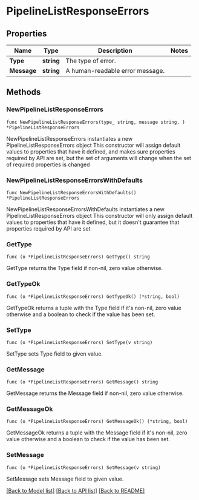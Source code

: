 # PipelineListResponseErrors

## Properties

Name | Type | Description | Notes
------------ | ------------- | ------------- | -------------
**Type** | **string** | The type of error. | 
**Message** | **string** | A human-readable error message. | 

## Methods

### NewPipelineListResponseErrors

`func NewPipelineListResponseErrors(type_ string, message string, ) *PipelineListResponseErrors`

NewPipelineListResponseErrors instantiates a new PipelineListResponseErrors object
This constructor will assign default values to properties that have it defined,
and makes sure properties required by API are set, but the set of arguments
will change when the set of required properties is changed

### NewPipelineListResponseErrorsWithDefaults

`func NewPipelineListResponseErrorsWithDefaults() *PipelineListResponseErrors`

NewPipelineListResponseErrorsWithDefaults instantiates a new PipelineListResponseErrors object
This constructor will only assign default values to properties that have it defined,
but it doesn't guarantee that properties required by API are set

### GetType

`func (o *PipelineListResponseErrors) GetType() string`

GetType returns the Type field if non-nil, zero value otherwise.

### GetTypeOk

`func (o *PipelineListResponseErrors) GetTypeOk() (*string, bool)`

GetTypeOk returns a tuple with the Type field if it's non-nil, zero value otherwise
and a boolean to check if the value has been set.

### SetType

`func (o *PipelineListResponseErrors) SetType(v string)`

SetType sets Type field to given value.


### GetMessage

`func (o *PipelineListResponseErrors) GetMessage() string`

GetMessage returns the Message field if non-nil, zero value otherwise.

### GetMessageOk

`func (o *PipelineListResponseErrors) GetMessageOk() (*string, bool)`

GetMessageOk returns a tuple with the Message field if it's non-nil, zero value otherwise
and a boolean to check if the value has been set.

### SetMessage

`func (o *PipelineListResponseErrors) SetMessage(v string)`

SetMessage sets Message field to given value.



[[Back to Model list]](../README.md#documentation-for-models) [[Back to API list]](../README.md#documentation-for-api-endpoints) [[Back to README]](../README.md)


